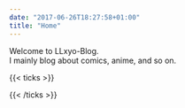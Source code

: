 ```yaml
---
date: "2017-06-26T18:27:58+01:00"
title: "Home"
---
```


Welcome to LLxyo-Blog.  
I mainly blog about comics, anime, and so on.

{{< ticks >}}

{{< /ticks >}}
